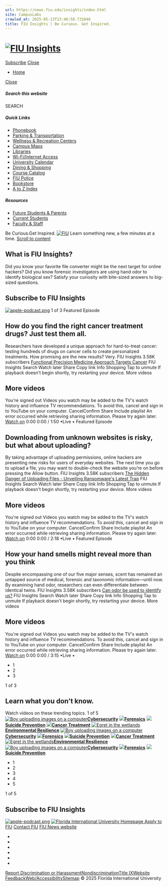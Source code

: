 ```yaml
---
url: https://news.fiu.edu/insights/index.html
site: CampusLabs
crawled_at: 2025-05-13T13:40:58.731846
title: FIU Insights | Be Curious. Get Inspired.
---
```


# [![FIU Insights](https://news.fiu.edu/insights/_assets/images/logo.png)](https://news.fiu.edu/insights/index.html#insights)
[Subscribe](https://news.fiu.edu/insights/index.html#subscribe)
[Close](https://news.fiu.edu/insights/index.html)
  * [Home](https://news.fiu.edu/insights/index)


[ Close ](https://news.fiu.edu/insights/index.html)
##### Search this website
SEARCH
##### Quick Links
  * [ Phonebook](https://phonebook.fiu.edu)
  * [ Parking & Transportation](https://parking.fiu.edu/)
  * [ Wellness & Recreation Centers](https://dasa.fiu.edu/all-departments/wellness-recreation-centers/)
  * [ Campus Maps](http://campusmaps.fiu.edu/)
  * [ Libraries](https://library.fiu.edu/)
  * [ Wi-Fi/Internet Access](https://network.fiu.edu/)
  * [ University Calendar](https://calendar.fiu.edu/)
  * [ Dining & Shopping](https://shop.fiu.edu/)
  * [ Course Catalog](https://catalog.fiu.edu/)
  * [ FIU Police](https://police.fiu.edu/)
  * [ Bookstore](https://shop.fiu.edu/retail/barnes-noble/course-materials/)
  * [ A to Z Index](https://www.fiu.edu/atoz/index.html)


##### Resources
  * [ Future Students & Parents](https://www.fiu.edu/information-for/future-students-parents.html)
  * [ Current Students](https://www.fiu.edu/information-for/current-students.html)
  * [ Faculty & Staff](https://www.fiu.edu/information-for/faculty-staff.html)


Be Curious.Get Inspired. [![FIU](https://news.fiu.edu/insights/_assets/images/fiu-chat-bubble.webp)](https://news.fiu.edu/insights/index.html#subscribe)
Learn something new, a few minutes at a time.
[Scroll to content](https://news.fiu.edu/insights/index.html#insights)
## What is FIU Insights?
Did you know your favorite file converter might be the next target for online hackers? Did you know forensic investigators are using hand odor to identify biological sex?
Satisfy your curiosity with bite-sized answers to big-sized questions.
## Subscribe to FIU Insights
[![apple-podcast.png](https://news.fiu.edu/insights/_assets/images/youtube-podcast.png)](https://www.youtube.com/@fiuinsights?sub_confirmation=1)
1 of 3
Featured Episode
## How do you find the right cancer treatment drugs? Just test them all.
Researchers have developed a unique approach for hard-to-treat cancer: testing hundreds of drugs on cancer cells to create personalized treatments.
How promising are the new results? Very.
FIU Insights
3.58K subscribers
[Functional Precision Medicine Approach Targets Cancer](https://www.youtube.com/watch?v=vY9Ij5uZTgc)
FIU Insights
Search
Watch later
Share
Copy link
Info
Shopping
Tap to unmute
If playback doesn't begin shortly, try restarting your device.
More videos
## More videos
You're signed out
Videos you watch may be added to the TV's watch history and influence TV recommendations. To avoid this, cancel and sign in to YouTube on your computer.
CancelConfirm
Share
Include playlist
An error occurred while retrieving sharing information. Please try again later.
[Watch on](https://www.youtube.com/watch?v=vY9Ij5uZTgc&embeds_referring_euri=https%3A%2F%2Fnews.fiu.edu%2F)
0:00
0:00 / 1:50
•Live
•
[](https://www.youtube.com/watch?v=vY9Ij5uZTgc "Watch on YouTube")
Featured Episode
## Downloading from unknown websites is risky, but what about uploading?
By taking advantage of uploading permissions, online hackers are presenting new risks for users of everyday websites. The next time you go to upload a file, you may want to double-check the website you’re on before pressing the Allow button.
FIU Insights
3.58K subscribers
[The Hidden Danger of Uploading Files - Unveiling Ransomware's Latest Trap](https://www.youtube.com/watch?v=nX9PSw6Dbzs)
FIU Insights
Search
Watch later
Share
Copy link
Info
Shopping
Tap to unmute
If playback doesn't begin shortly, try restarting your device.
More videos
## More videos
You're signed out
Videos you watch may be added to the TV's watch history and influence TV recommendations. To avoid this, cancel and sign in to YouTube on your computer.
CancelConfirm
Share
Include playlist
An error occurred while retrieving sharing information. Please try again later.
[Watch on](https://www.youtube.com/watch?v=nX9PSw6Dbzs&embeds_referring_euri=https%3A%2F%2Fnews.fiu.edu%2F)
0:00
0:00 / 2:18
•Live
•
[](https://www.youtube.com/watch?v=nX9PSw6Dbzs "Watch on YouTube")
Featured Episode
## How your hand smells might reveal more than you think
Despite encompassing one of our five major senses, scent has remained an untapped source of medical, forensic and taxonomic information—until now. By examining hand odor, researchers can even differentiate between identical twins.
FIU Insights
3.58K subscribers
[Can odor be used to identify us?](https://www.youtube.com/watch?v=QseGmlXKF0U)
FIU Insights
Search
Watch later
Share
Copy link
Info
Shopping
Tap to unmute
If playback doesn't begin shortly, try restarting your device.
More videos
## More videos
You're signed out
Videos you watch may be added to the TV's watch history and influence TV recommendations. To avoid this, cancel and sign in to YouTube on your computer.
CancelConfirm
Share
Include playlist
An error occurred while retrieving sharing information. Please try again later.
[Watch on](https://www.youtube.com/watch?v=QseGmlXKF0U&embeds_referring_euri=https%3A%2F%2Fnews.fiu.edu%2F)
0:00
0:00 / 3:15
•Live
•
[](https://www.youtube.com/watch?v=QseGmlXKF0U "Watch on YouTube")
  * 1
  * 2
  * 3


1 of 3
## Learn what you don't know.
Watch videos on these trending topics.
1 of 5
[![Boy uploading images on a computer](https://news.fiu.edu/insights/_assets/images/cybersecurity-thumbnail.webp)**Cybersecurity**](https://youtu.be/nX9PSw6Dbzs?si=XeArQxaCYBeM6XSa)
[![](https://news.fiu.edu/insights/_assets/images/forensics.jpg)**Forensics**](https://youtu.be/QseGmlXKF0U?si=HM0bJrOXiR0Z-c1O)
[![](https://news.fiu.edu/insights/_assets/images/suicide-prevention-thumbnail.webp)**Suicide Prevention**](https://youtu.be/1cwsfTG9kf4?si=xLLYo8Lj5Vn4w3VF)
[![](https://news.fiu.edu/insights/_assets/images/azzam-thumbnail.webp)**Cancer Treatment**](https://youtu.be/vY9Ij5uZTgc?feature=shared)
[![Egret in the wetlands](https://news.fiu.edu/insights/_assets/images/wetlands-thumbnail.webp)**Environmental Resilience**](https://youtu.be/_YE9GRoTcyw?si=BF6Mx2bHu41465ek)
[![Boy uploading images on a computer](https://news.fiu.edu/insights/_assets/images/cybersecurity-thumbnail.webp)**Cybersecurity**](https://youtu.be/nX9PSw6Dbzs?si=XeArQxaCYBeM6XSa)
[![](https://news.fiu.edu/insights/_assets/images/forensics.jpg)**Forensics**](https://youtu.be/QseGmlXKF0U?si=HM0bJrOXiR0Z-c1O)
[![](https://news.fiu.edu/insights/_assets/images/suicide-prevention-thumbnail.webp)**Suicide Prevention**](https://youtu.be/1cwsfTG9kf4?si=xLLYo8Lj5Vn4w3VF)
[![](https://news.fiu.edu/insights/_assets/images/azzam-thumbnail.webp)**Cancer Treatment**](https://youtu.be/vY9Ij5uZTgc?feature=shared)
[![Egret in the wetlands](https://news.fiu.edu/insights/_assets/images/wetlands-thumbnail.webp)**Environmental Resilience**](https://youtu.be/_YE9GRoTcyw?si=BF6Mx2bHu41465ek)
[![Boy uploading images on a computer](https://news.fiu.edu/insights/_assets/images/cybersecurity-thumbnail.webp)**Cybersecurity**](https://youtu.be/nX9PSw6Dbzs?si=XeArQxaCYBeM6XSa)
[![](https://news.fiu.edu/insights/_assets/images/forensics.jpg)**Forensics**](https://youtu.be/QseGmlXKF0U?si=HM0bJrOXiR0Z-c1O)
[![](https://news.fiu.edu/insights/_assets/images/suicide-prevention-thumbnail.webp)**Suicide Prevention**](https://youtu.be/1cwsfTG9kf4?si=xLLYo8Lj5Vn4w3VF)
  * 1
  * 2
  * 3
  * 4
  * 5


1 of 5
## Subscribe to FIU Insights
[![apple-podcast.png](https://news.fiu.edu/insights/_assets/images/youtube-podcast.png)](https://www.youtube.com/@fiuinsights?sub_confirmation=1)
[ ![Florida International University Homepage](https://digicdn.fiu.edu/core/_assets/images/footer-logo.svg) ](https://www.fiu.edu/)
[Apply to FIU](https://admissions.fiu.edu/how-to-apply/apply/) [Contact FIU](https://www.fiu.edu/about/contact-us/) [FIU News website ](https://news.fiu.edu/)
  * [](https://www.instagram.com/fiuinstagram/)
  * [](https://www.linkedin.com/school/florida-international-university/)
  * [](https://www.facebook.com/floridainternational)
  * [](https://twitter.com/fiu)
  * [](https://www.youtube.com/user/FloridaInternational)
  * [](https://flickr.com/photos/fiu)


[Report Discrimination or Harassment](https://report.fiu.edu/)[Nondiscrimination](https://ace.fiu.edu/civil-rights-and-accessibility/harassment-and-discrimination/)[Title IX](https://ace.fiu.edu/title-ix/)[Website Feedback](https://webforms.fiu.edu/view.php?id=370774&element_5=https://news.fiu.edu/insights/index.html)[Web/Accessibility](https://accessibility.fiu.edu/)[Sitemap](https://news.fiu.edu/insights/sitemap)
© 2025 Florida International University
